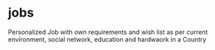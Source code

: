 # jobs
Personalized Job with own requirements and wish list as per current environment, social network, education and hardwaork in a Country
